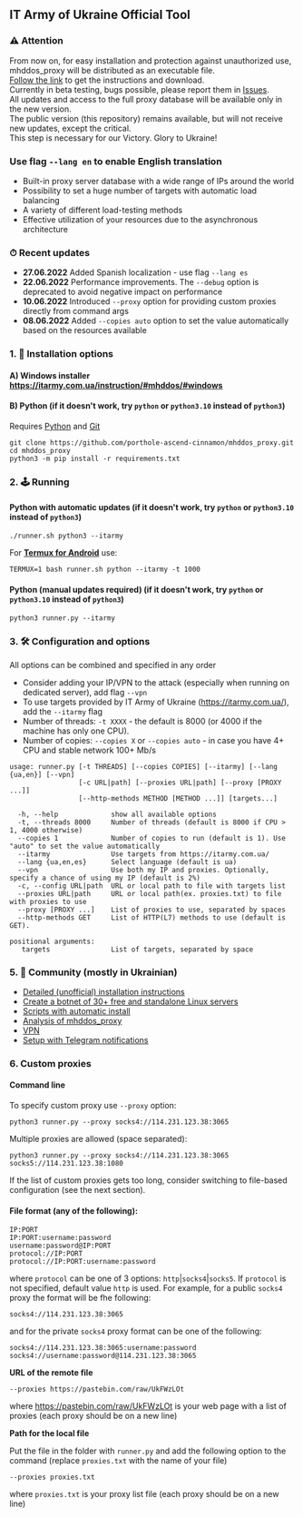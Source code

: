 ## IT Army of Ukraine Official Tool

### ⚠️ Attention
From now on, for easy installation and protection against unauthorized use, mhddos_proxy will be distributed as an executable file.  
[Follow the link](https://github.com/porthole-ascend-cinnamon/mhddos_proxy_releases) to get the instructions and download.  
Currently in beta testing, bugs possible, please report them in [Issues](https://github.com/porthole-ascend-cinnamon/mhddos_proxy_releases/issues).  
All updates and access to the full proxy database will be available only in the new version.  
The public version (this repository) remains available, but will not receive new updates, except the critical.  
This step is necessary for our Victory. Glory to Ukraine!  

### Use flag `--lang en` to enable English translation

- Built-in proxy server database with a wide range of IPs around the world
- Possibility to set a huge number of targets with automatic load balancing
- A variety of different load-testing methods
- Effective utilization of your resources due to the asynchronous architecture

### ⏱ Recent updates

- **27.06.2022** Added Spanish localization - use flag `--lang es`
- **22.06.2022** Performance improvements. The `--debug` option is deprecated to avoid negative impact on performance
- **10.06.2022** Introduced `--proxy` option for providing custom proxies directly from command args
- **08.06.2022** Added `--copies auto` option to set the value automatically based on the resources available

### 1. 💽 Installation options

#### A) Windows installer https://itarmy.com.ua/instruction/#mhddos/#windows

#### B) Python (if it doesn't work, try `python` or `python3.10` instead of `python3`)

Requires [Python](https://www.python.org/downloads/) and [Git](https://git-scm.com/download/)

    git clone https://github.com/porthole-ascend-cinnamon/mhddos_proxy.git
    cd mhddos_proxy
    python3 -m pip install -r requirements.txt

### 2. 🕹 Running

#### Python with automatic updates (if it doesn't work, try `python` or `python3.10` instead of `python3`)

    ./runner.sh python3 --itarmy

For [**Termux for Android**](https://telegra.ph/mhddos-proxy-for-Android-with-Termux-03-31) use:

    TERMUX=1 bash runner.sh python --itarmy -t 1000

#### Python (manual updates required) (if it doesn't work, try `python` or `python3.10` instead of `python3`)

    python3 runner.py --itarmy

### 3. 🛠 Configuration and options

All options can be combined and specified in any order

- Consider adding your IP/VPN to the attack (especially when running on dedicated server), add flag `--vpn`
- To use targets provided by IT Army of Ukraine (https://itarmy.com.ua/), add the `--itarmy` flag  
- Number of threads: `-t XXXX` - the default is 8000 (or 4000 if the machine has only one CPU).
- Number of copies: `--copies X` or `--copies auto` - in case you have 4+ CPU and stable network 100+ Mb/s

```
usage: runner.py [-t THREADS] [--copies COPIES] [--itarmy] [--lang {ua,en}] [--vpn]
                 [-c URL|path] [--proxies URL|path] [--proxy [PROXY ...]]
                 [--http-methods METHOD [METHOD ...]] [targets...]

  -h, --help             show all available options
  -t, --threads 8000     Number of threads (default is 8000 if CPU > 1, 4000 otherwise)
  --copies 1             Number of copies to run (default is 1). Use "auto" to set the value automatically
  --itarmy               Use targets from https://itarmy.com.ua/  
  --lang {ua,en,es}      Select language (default is ua)
  --vpn                  Use both my IP and proxies. Optionally, specify a chance of using my IP (default is 2%)
  -c, --config URL|path  URL or local path to file with targets list
  --proxies URL|path     URL or local path(ex. proxies.txt) to file with proxies to use
  --proxy [PROXY ...]    List of proxies to use, separated by spaces
  --http-methods GET     List of HTTP(L7) methods to use (default is GET).

positional arguments:
   targets               List of targets, separated by space
```

### 5. 🐳 Community (mostly in Ukrainian)
- [Detailed (unofficial) installation instructions](docs/installation.md)
- [Create a botnet of 30+ free and standalone Linux servers](https://auto-ddos.notion.site/dd91326ed30140208383ffedd0f13e5c)
- [Scripts with automatic install](https://t.me/ddos_separ/1126)
- [Analysis of mhddos_proxy](https://telegra.ph/Anal%D1%96z-zasobu-mhddos-proxy-04-01)
- [VPN](https://auto-ddos.notion.site/VPN-5e45e0aadccc449e83fea45d56385b54)
- [Setup with Telegram notifications](https://github.com/sadviq99/mhddos_proxy-setup)

### 6. Custom proxies

#### Command line

To specify custom proxy use `--proxy` option:

    python3 runner.py --proxy socks4://114.231.123.38:3065

Multiple proxies are allowed (space separated):

    python3 runner.py --proxy socks4://114.231.123.38:3065 socks5://114.231.123.38:1080

If the list of custom proxies gets too long, consider switching to file-based configuration (see the next section).

#### File format (any of the following):

    IP:PORT
    IP:PORT:username:password
    username:password@IP:PORT
    protocol://IP:PORT
    protocol://IP:PORT:username:password

where `protocol` can be one of 3 options: `http`|`socks4`|`socks5`. 
If `protocol` is not specified, default value `http` is used.
For example, for a public `socks4` proxy the format will be fhe following:

    socks4://114.231.123.38:3065

and for the private `socks4` proxy format can be one of the following:

    socks4://114.231.123.38:3065:username:password
    socks4://username:password@114.231.123.38:3065

**URL of the remote file**

    --proxies https://pastebin.com/raw/UkFWzLOt

where https://pastebin.com/raw/UkFWzLOt is your web page with a list of proxies (each proxy should be on a new line)  

**Path for the local file**  
  
Put the file in the folder with `runner.py` and add the following option to the command (replace `proxies.txt` with the name of your file)

    --proxies proxies.txt

where `proxies.txt` is your proxy list file (each proxy should be on a new line)
